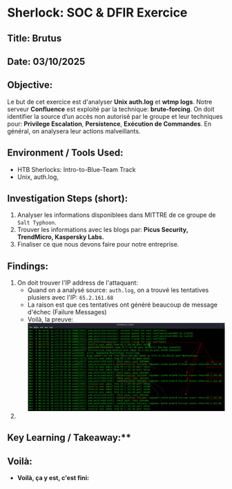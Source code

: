 # Sherlock: SOC & DFIR Exercice

## Title: Brutus

## Date: 03/10/2025

## Objective:
Le but de cet exercice est d'analyser **Unix auth.log** et **wtmp logs**. Notre serveur **Confluence** est exploité par la technique: **brute-forcing**.
On doit identifier la source d’un accès non autorisé par le groupe et leur techniques pour: **Privilege Escalation**, **Persistence**, **Exécution de Commandes**. En général, on analysera leur actions malveillants.

## Environment / Tools Used:
* HTB Sherlocks: Intro-to-Blue-Team Track
* Unix, auth.log,

## Investigation Steps (short):
1. Analyser les informations disponiblees dans MITTRE de ce groupe de `Salt Typhoon`.
2. Trouver les informations avec les blogs par: **Picus Security, TrendMicro, Kaspersky Labs.**
3. Finaliser ce que nous devons faire pour notre entreprise.

## Findings:
1. On doit trouver l'IP address de l'attaquant:
    - Quand on a analysé source: `auth.log`, on a trouvé les tentatives plusiers avec l'IP: `65.2.161.68`
    - La raison est que ces tentatives ont généré beaucoup de message d'échec (Failure Messages)
    - Voilà, la preuve:
    ![Drapeau #1: IP addresse de l'attaqunt](images/1.png)
2.



## Key Learning / Takeaway:**

## Voilà:
- **Voilà, ça y est, c'est fini:**

